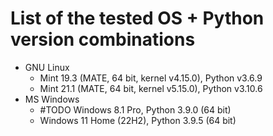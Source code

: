 # List of the tested OS + Python version combinations

* GNU Linux
  * Mint 19.3 (MATE, 64 bit, kernel v4.15.0), Python v3.6.9
  * Mint 21.1 (MATE, 64 bit, kernel v5.15.0), Python v3.10.6
* MS Windows
  * #TODO Windows 8.1 Pro, Python 3.9.0 (64 bit)
  * Windows 11 Home (22H2), Python 3.9.5 (64 bit)
